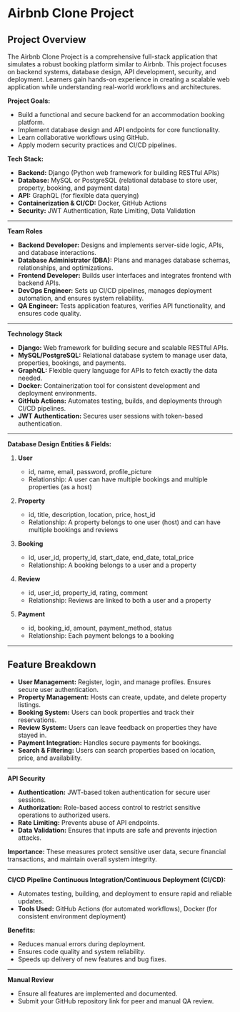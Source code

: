 # Airbnb Clone Project

## Project Overview
The Airbnb Clone Project is a comprehensive full-stack application that simulates a robust booking platform similar to Airbnb. This project focuses on backend systems, database design, API development, security, and deployment. Learners gain hands-on experience in creating a scalable web application while understanding real-world workflows and architectures.

**Project Goals:**
- Build a functional and secure backend for an accommodation booking platform.
- Implement database design and API endpoints for core functionality.
- Learn collaborative workflows using GitHub.
- Apply modern security practices and CI/CD pipelines.

**Tech Stack:**
- **Backend:** Django (Python web framework for building RESTful APIs)
- **Database:** MySQL or PostgreSQL (relational database to store user, property, booking, and payment data)
- **API:** GraphQL (for flexible data querying)
- **Containerization & CI/CD:** Docker, GitHub Actions
- **Security:** JWT Authentication, Rate Limiting, Data Validation

---

**Team Roles**

- **Backend Developer:** Designs and implements server-side logic, APIs, and database interactions.
- **Database Administrator (DBA):** Plans and manages database schemas, relationships, and optimizations.
- **Frontend Developer:** Builds user interfaces and integrates frontend with backend APIs.
- **DevOps Engineer:** Sets up CI/CD pipelines, manages deployment automation, and ensures system reliability.
- **QA Engineer:** Tests application features, verifies API functionality, and ensures code quality.


---

**Technology Stack**
- **Django:** Web framework for building secure and scalable RESTful APIs.
- **MySQL/PostgreSQL:** Relational database system to manage user data, properties, bookings, and payments.
- **GraphQL:** Flexible query language for APIs to fetch exactly the data needed.
- **Docker:** Containerization tool for consistent development and deployment environments.
- **GitHub Actions:** Automates testing, builds, and deployments through CI/CD pipelines.
- **JWT Authentication:** Secures user sessions with token-based authentication.

---

**Database Design**
**Entities & Fields:**

1. **User**
   - id, name, email, password, profile_picture
   - Relationship: A user can have multiple bookings and multiple properties (as a host)

2. **Property**
   - id, title, description, location, price, host_id
   - Relationship: A property belongs to one user (host) and can have multiple bookings and reviews

3. **Booking**
   - id, user_id, property_id, start_date, end_date, total_price
   - Relationship: A booking belongs to a user and a property

4. **Review**
   - id, user_id, property_id, rating, comment
   - Relationship: Reviews are linked to both a user and a property

5. **Payment**
   - id, booking_id, amount, payment_method, status
   - Relationship: Each payment belongs to a booking

---

## Feature Breakdown
- **User Management:** Register, login, and manage profiles. Ensures secure user authentication.
- **Property Management:** Hosts can create, update, and delete property listings.
- **Booking System:** Users can book properties and track their reservations.
- **Review System:** Users can leave feedback on properties they have stayed in.
- **Payment Integration:** Handles secure payments for bookings.
- **Search & Filtering:** Users can search properties based on location, price, and availability.

---

**API Security**
- **Authentication:** JWT-based token authentication for secure user sessions.
- **Authorization:** Role-based access control to restrict sensitive operations to authorized users.
- **Rate Limiting:** Prevents abuse of API endpoints.
- **Data Validation:** Ensures that inputs are safe and prevents injection attacks.

**Importance:** These measures protect sensitive user data, secure financial transactions, and maintain overall system integrity.

---

**CI/CD Pipeline**
**Continuous Integration/Continuous Deployment (CI/CD):**
- Automates testing, building, and deployment to ensure rapid and reliable updates.
- **Tools Used:** GitHub Actions (for automated workflows), Docker (for consistent environment deployment)

**Benefits:**
- Reduces manual errors during deployment.
- Ensures code quality and system reliability.
- Speeds up delivery of new features and bug fixes.

---

**Manual Review**
- Ensure all features are implemented and documented.
- Submit your GitHub repository link for peer and manual QA review.
